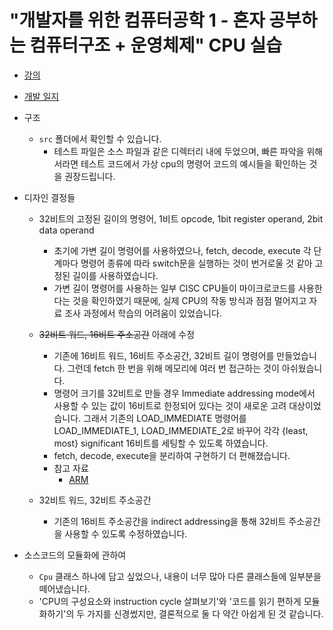 # "개발자를 위한 컴퓨터공학 1 - 혼자 공부하는 컴퓨터구조 + 운영체제" CPU 실습

- [강의](https://www.inflearn.com/course/%ED%98%BC%EC%9E%90-%EA%B3%B5%EB%B6%80%ED%95%98%EB%8A%94-%EC%BB%B4%ED%93%A8%ED%84%B0%EA%B5%AC%EC%A1%B0-%EC%9A%B4%EC%98%81%EC%B2%B4%EC%A0%9C/dashboard)

- [개발 일지](https://www.inflearn.com/blogs/9185)

- 구조
    - `src` 폴더에서 확인할 수 있습니다.
        - 테스트 파일은 소스 파일과 같은 디렉터리 내에 두었으며,
          빠른 파악을 위해서라면 테스트 코드에서 가상 cpu의 명령어 코드의 예시들을 확인하는 것을 권장드립니다.

- 디자인 결정들

    - 32비트의 고정된 길이의 명령어, 1비트 opcode, 1bit register operand, 2bit data operand
        - 초기에 가변 길이 명령어를 사용하였으나, fetch, decode, execute 각 단계마다 명령어 종류에 
          따라 switch문을 실행하는 것이 번거로울 것 같아 고정된 길이를 사용하였습니다.
        - 가변 길이 명령어를 사용하는 일부 CISC CPU들이 마이크로코드를 사용한다는 것을 확인하였기 때문에,
          실제 CPU의 작동 방식과 점점 멀어지고 자료 조사 과정에서 학습의 어려움이 있었습니다.

    - ~~32비트 워드, 16비트 주소공간~~ 아래에 수정
        - 기존에 16비트 워드, 16비트 주소공간, 32비트 길이 명령어를 만들었습니다.
          그런데 fetch 한 번을 위해 메모리에 여러 번 접근하는 것이 아쉬웠습니다.
        - 명령어 크기를 32비트로 만들 경우 Immediate addressing mode에서 사용할 수 있는 값이 16비트로
          한정되어 있다는 것이 새로운 고려 대상이었습니다.
          그래서 기존의 LOAD_IMMEDIATE 명령어를 LOAD_IMMEDIATE_1, LOAD_IMMEDIATE_2로 바꾸어 각각
          {least, most} significant 16비트를 세팅할 수 있도록 하였습니다.
        - fetch, decode, execute을 분리하여 구현하기 더 편해졌습니다.
        - 참고 자료
            - [ARM](https://developer.arm.com/documentation/dui0473/m/writing-arm-assembly-language/load-immediate-values)
    
    - 32비트 워드, 32비트 주소공간
        - 기존의 16비트 주소공간을 indirect addressing을 통해 32비트 주소공간을 사용할 수 있도록 수정하였습니다.

- 소스코드의 모듈화에 관하여
    - `Cpu` 클래스 하나에 담고 싶었으나, 내용이 너무 많아 다른 클래스들에 일부분을 떼어냈습니다.
    - 'CPU의 구성요소와 instruction cycle 살펴보기'와 '코드를 읽기 편하게 모듈화하기'의 두 가지를 신경썼지만,
      결론적으로 둘 다 약간 아쉽게 된 것 같습니다.
